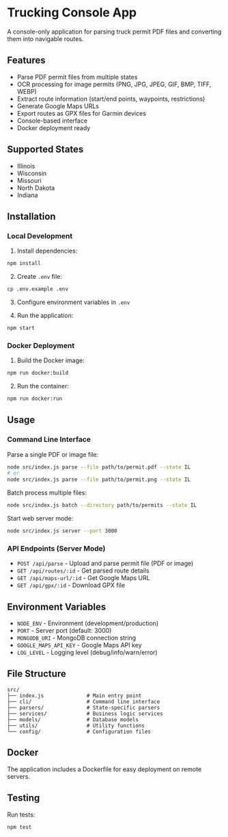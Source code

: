 # Trucking Console App

A console-only application for parsing truck permit PDF files and converting them into navigable routes.

## Features

- Parse PDF permit files from multiple states
- OCR processing for image permits (PNG, JPG, JPEG, GIF, BMP, TIFF, WEBP)
- Extract route information (start/end points, waypoints, restrictions)
- Generate Google Maps URLs
- Export routes as GPX files for Garmin devices
- Console-based interface
- Docker deployment ready

## Supported States

- Illinois
- Wisconsin
- Missouri
- North Dakota
- Indiana

## Installation

### Local Development

1. Install dependencies:
```bash
npm install
```

2. Create `.env` file:
```bash
cp .env.example .env
```

3. Configure environment variables in `.env`

4. Run the application:
```bash
npm start
```

### Docker Deployment

1. Build the Docker image:
```bash
npm run docker:build
```

2. Run the container:
```bash
npm run docker:run
```

## Usage

### Command Line Interface

Parse a single PDF or image file:
```bash
node src/index.js parse --file path/to/permit.pdf --state IL
# or
node src/index.js parse --file path/to/permit.png --state IL
```

Batch process multiple files:
```bash
node src/index.js batch --directory path/to/permits --state IL
```

Start web server mode:
```bash
node src/index.js server --port 3000
```

### API Endpoints (Server Mode)

- `POST /api/parse` - Upload and parse permit file (PDF or image)
- `GET /api/routes/:id` - Get parsed route details
- `GET /api/maps-url/:id` - Get Google Maps URL
- `GET /api/gpx/:id` - Download GPX file

## Environment Variables

- `NODE_ENV` - Environment (development/production)
- `PORT` - Server port (default: 3000)
- `MONGODB_URI` - MongoDB connection string
- `GOOGLE_MAPS_API_KEY` - Google Maps API key
- `LOG_LEVEL` - Logging level (debug/info/warn/error)

## File Structure

```
src/
├── index.js              # Main entry point
├── cli/                  # Command line interface
├── parsers/              # State-specific parsers
├── services/             # Business logic services
├── models/               # Database models
├── utils/                # Utility functions
└── config/               # Configuration files
```

## Docker

The application includes a Dockerfile for easy deployment on remote servers.

## Testing

Run tests:
```bash
npm test
```
